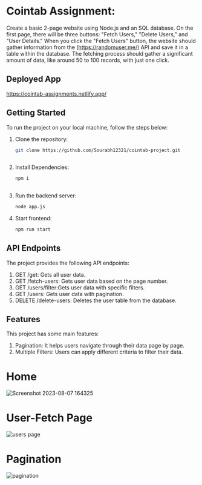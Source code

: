 # Cointab Assignment:
Create a basic 2-page website using Node.js and an SQL database. On the first page, there will be three buttons: "Fetch Users," "Delete Users," and "User Details." When you click the "Fetch Users" button, the website should gather information from the (https://randomuser.me/) API and save it in a table within the database. The fetching process should gather a significant amount of data, like around 50 to 100 records, with just one click.

## Deployed App
[https://cointab-assignments.netlify.app/
](https://coin-tab.netlify.app/)

## Getting Started
To run the project on your local machine, follow the steps below:

1. Clone the repository:

   ```bash
   git clone https://github.com/Sourabh12321/cointab-project.git
  
2. Install Dependencies:

   ```bash
   npm i 
  
3. Run the backend server:

   ```bash
   node app.js

4. Start frontend:

   ```bash
   npm run start

## API Endpoints
The project provides the following API endpoints:

1. GET /get: Gets all user data.
2. GET /fetch-users: Gets user data based on the page number.
3. GET /users/filter:Gets user data with specific filters.
4. GET /users: Gets user data with pagination.
5. DELETE /delete-users: Deletes the user table from the database.


## Features
This project has some main features:

1. Pagination: It helps users navigate through their data page by page.
2. Multiple Filters: Users can apply different criteria to filter their data.

# Home
![Screenshot 2023-08-07 164325](https://github.com/Sourabh12321/cointab-project/assets/112754483/08e30c46-8292-4c9b-b0ff-998598d89e97)

# User-Fetch Page
![users page](https://github.com/Sourabh12321/cointab-project/assets/112754483/f7a1d788-d096-4da6-a4bd-6a11539b66aa)

# Pagination 
![pagination](https://github.com/Sourabh12321/cointab-project/assets/112754483/7013b8c7-706b-4167-ab0b-07bed60d97db)
